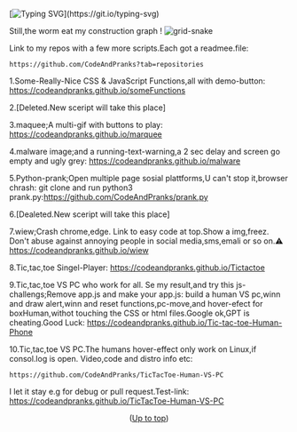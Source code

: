 <a id="up"></a>

[![Typing SVG](https://readme-typing-svg.demolab.com?font=Fira+Code&duration=2000&pause=500&color=F7697A&background=A1A1A100&width=435&lines=Code+And+Pranks+info+and%2C+;+live+demo+links+for+code+fun.)](https://git.io/typing-svg)

Still,the worm eat my construction graph !
![grid-snake](https://user-images.githubusercontent.com/94220731/198875879-db8010bf-01c8-4f34-98c7-3dd8a0a6e734.svg)

Link to my repos with a few more scripts.Each got a readmee.file:
```
https://github.com/CodeAndPranks?tab=repositories
```
1.Some-Really-Nice CSS & JavaScript Functions,all with demo-button:
https://codeandpranks.github.io/someFunctions

2.[Deleted.New sceript will take this place]

3.maquee;A multi-gif with buttons to play:
https://codeandpranks.github.io/marquee

4.malware image;and a running-text-warning,a 2 sec delay and screen go empty and ugly grey:
https://codeandpranks.github.io/malware 

5.Python-prank;Open multiple page sosial plattforms,U can't stop it,browser chrash:
git clone and run python3 prank.py:https://github.com/CodeAndPranks/prank.py

6.[Dealeted.New sceript will take this place]

7.wiew;Crash chrome,edge.
Link to easy code at top.Show a img,freez.
Don't abuse against annoying people in social media,sms,emali or so on.⚠️
https://codeandpranks.github.io/wiew

8.Tic,tac,toe Singel-Player:
https://codeandpranks.github.io/Tictactoe

9.Tic,tac,toe VS PC who work for all.
Se my result,and try this js-challengs;Remove app.js and make your app.js:
build a human VS pc,winn and draw alert,winn and reset functions,pc-move,and hover-efect for boxHuman,withot touching the CSS or html files.Google ok,GPT is cheating.Good Luck:
https://codeandpranks.github.io/Tic-tac-toe-Human-Phone

10.Tic,tac,toe VS PC.The humans hover-effect only work on Linux,if consol.log is open.
 Video,code and distro info etc:
 ```
 https://github.com/CodeAndPranks/TicTacToe-Human-VS-PC
```
I let it stay e.g for debug or pull request.Test-link:
https://codeandpranks.github.io/TicTacToe-Human-VS-PC


<p align="center">(<a href="#up">Up to top</a>)</p>
